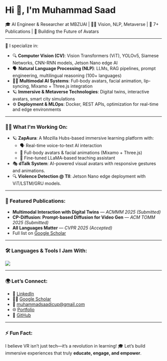 # Hi 👋, I'm Muhammad Saad

🎓 AI Engineer & Researcher at MBZUAI | 👨‍🔬 Vision, NLP, Metaverse | 🔬 7+ Publications | 🚀 Building the Future of Avatars

---

🧠 I specialize in:
- 🔍 **Computer Vision (CV)**: Vision Transformers (ViT), YOLOv5, Siamese Networks, CNN-RNN models, Jetson Nano edge AI
- 🗣️ **Natural Language Processing (NLP)**: LLMs, RAG pipelines, prompt engineering, multilingual reasoning (100+ languages)
- 🧍‍♂️ **Multimodal AI Systems**: Full-body avatars, facial animation, lip-syncing, Mixamo + Three.js integration
- 🪐 **Immersive & Metaverse Technologies**: Digital twins, interactive avatars, smart city simulations
- ⚙️ **Deployment & MLOps**: Docker, REST APIs, optimization for real-time and edge environments

---

### 👨‍💻 What I'm Working On:
- 🪐 **ZapAura**: A Mozilla Hubs-based immersive learning platform with:
  - 🗣️ Real-time voice-to-text AI interaction
  - 🧍 Full-body avatars & facial animations (Mixamo + Three.js)
  - 🤖 Fine-tuned LLaMA-based teaching assistant
- 🎭 **dTalk System**: AI-powered visual avatars with responsive gestures and animations.
- 🔍 **Violence Detection @ TII**: Jetson Nano edge deployment with ViT/LSTM/GRU models.

---

### 📌 Featured Publications:
- **Multimodal Interaction with Digital Twins** — *ACMMM 2025 (Submitted)*
- **CP-Diffusion: Prompt-based Diffusion for Video Gen** — *ACM TOMM 2025 (Submitted)*
- **All Languages Matter** — *CVPR 2025 (Accepted)*
- Full list on [Google Scholar](https://scholar.google.com/citations?user=egchmHYAAAAJ&hl=en)

---

### 🛠️ Languages & Tools I Jam With:
<p align="left">
  <img src="https://skillicons.dev/icons?i=python,cpp,js,html,css,react,docker,git,threejs&theme=dark" />
</p>

---

### 🌍 Let’s Connect:
- 💼 [LinkedIn](https://www.linkedin.com/in/muhammad-saad-b73ba2232/)
- 👨‍🔬 [Google Scholar](https://scholar.google.com/citations?user=egchmHYAAAAJ&hl=en)
- 💌 muhammadsaadicup@gmail.com
- 🌐 [Portfolio](https://muhammadsaadkhankor.github.io/)
- 🔧 [GitHub](https://github.com/muhammadsaadkhankori)

---

### ⚡ Fun Fact:
I believe VR isn’t just tech—it’s a revolution in learning! 🎓 Let’s build immersive experiences that truly **educate, engage, and empower**.
